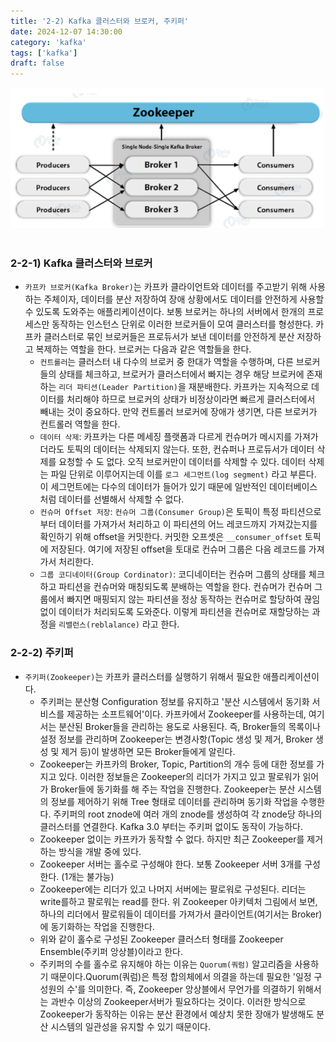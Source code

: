 ```yaml
---
title: '2-2) Kafka 클러스터와 브로커, 주키퍼'
date: 2024-12-07 14:30:00
category: 'kafka'
tags: ['kafka']
draft: false
---
```


<div align="left">
  <img src="./images/스크린샷 2024-12-07 오후 2.31.22.png" width="500px" />
</div>

</br>

### 2-2-1) Kafka 클러스터와 브로커

- `카프카 브로커(Kafka Broker)`는 카프카 클라이언트와 데이터를 주고받기 위해 사용하는 주체이자, 데이터를 분산 저장하여 장애 상황에서도 데이터를 안전하게 사용할 수 있도록 도와주는 애플리케이션이다. 보통 브로커는 하나의 서버에서 한개의 프로세스만 동작하는 인스턴스 단위로 이러한 브로커들이 모여 클러스터를 형성한다. 카프카 클러스터로 묶인 브로커들은 프로듀서가 보낸 데이터를 안전하게 분산 저장하고 복제하는 역할을 한다. 브로커는 다음과 같은 역할들을 한다.
	- `컨트롤러`는 클러스터 내 다수의 브로커 중 한대가 역할을 수행하며, 다른 브로커들의 상태를 체크하고, 브로커가 클러스터에서 빠지는 경우 해당 브로커에 존재하는 `리더 파티션(Leader Partition)`을 재분배한다. 카프카는 지속적으로 데이터를 처리해야 하므로 브로커의 상태가 비정상이라면 빠르게 클러스터에서 빼내는 것이 중요하다. 만약 컨트롤러 브로커에 장애가 생기면, 다른 브로커가 컨트롤러 역할을 한다.
	- `데이터 삭제`: 카프카는 다른 메세징 플랫폼과 다르게 컨슈머가 메시지를 가져가더라도 토픽의 데이터는 삭제되지 않는다. 또한, 컨슈퍼나 프로듀서가 데이터 삭제를 요청할 수 도 없다. 오직 브로커만이 데이터를 삭제할 수 있다. 데이터 삭제는 파일 단위로 이루어지는데 이를 `로그 세그먼트(log segment)` 라고 부른다. 이 세그먼트에는 다수의 데이터가 들어가 있기 때문에 일반적인 데이터베이스처럼 데이터를 선별해서 삭제할 수 없다. 
	- `컨슈머 Offset 저장`: `컨슈머 그룹(Consumer Group)`은 토픽이 특정 파티션으로부터 데이터를 가져가서 처리하고 이 파티션의 어느 레코드까지 가져갔는지를 확인하기 위해 offset을 커밋한다. 커밋한 오프셋은 `__consumer_offset` 토픽에 저장된다. 여기에 저장된 offset을 토대로 컨슈머 그룹은 다음 레코드를 가져가서 처리한다.
	- `그룹 코디네이터(Group Cordinator)`: 코디네이터는 컨슈머 그룹의 상태를 체크하고 파티션을 컨슈머와 매칭되도록 분배하는 역할을 한다. 컨슈머가 컨슈머 그룹에서 빠지면 매핑되지 않는 파티션을 정상 동작하는 컨슈머로 할당하여 끊임없이 데이터가 처리되도록 도와준다. 이렇게 파티션을 컨슈머로 재할당하는 과정을 `리밸런스(reblalance)` 라고 한다.

### 2-2-2) 주키퍼

- ​`주키퍼(Zookeeper)`는 카프카 클러스터를 실행하기 위해서 필요한 애플리케이션이다.
	- 주키퍼는 분산형 Configuration 정보를 유지하고 '분산 시스템에서 동기화 서비스를 제공하는 소프트웨어'이다. 카프카에서 Zookeeper를 사용하는데, 여기서는 분산된 Broker들을 관리하는 용도로 사용된다. 즉, Broker들의 목록이나 설정 정보를 관리하며 Zookeeper는 변경사항(Topic 생성 및 제거, Broker 생성 및 제거 등)이 발생하면 모든 Broker들에게 알린다.
	- Zookeeper는 카프카의 Broker, Topic, Partition의 개수 등에 대한 정보를 가지고 있다. 이러한 정보들은 Zookeeper의 리더가 가지고 있고 팔로워가 읽어가 Broker들에 동기화를 해 주는 작업을 진행한다. Zookeeper는 분산 시스템의 정보를 제어하기 위해 Tree 형태로 데이터를 관리하며 동기화 작업을 수행한다. 주키퍼의 root znode에 여러 개의 znode를 생성하여 각 znode당 하나의 클러스터를 연결한다. Kafka 3.0 부터는 주키퍼 없이도 동작이 가능하다.
	- Zookeeper 없이는 카프카가 동작할 수 없다. 하지만 최근 Zookeeper를 제거하는 방식을 개발 중에 있다.
	- Zookeeper 서버는 홀수로 구성해야 한다. 보통 Zookeeper 서버 3개를 구성한다. (1개는 불가능)
	- Zookeeper에는 리더가 있고 나머지 서버에는 팔로워로 구성된다. 리더는 write를하고 팔로워는 read를 한다. 위 Zookeeper 아키텍처 그림에서 보면, 하나의 리더에서 팔로워들이 데이터를 가져가서 클라이언트(여기서는 Broker)에 동기화하는 작업을 진행한다.
	- 위와 같이 홀수로 구성된 Zookeeper 클러스터 형태를 Zookeeper Ensemble(주키퍼 앙상블)이라고 한다.
	- 주키퍼의 수를 홀수로 유지해야 하는 이유는 `Quorum(쿼럼)` 알고리즘을 사용하기 때문이다.Quorum(쿼럼)은 특정 합의체에서 의결을 하는데 필요한 '일정 구성원의 수'를 의미한다. 즉, Zookeeper 앙상블에서 무언가를 의결하기 위해서는 과반수 이상의 Zookeeper서버가 필요하다는 것이다. 이러한 방식으로 Zookeeper가 동작하는 이유는 분산 환경에서 예상치 못한 장애가 발생해도 분산 시스템의 일관성을 유지할 수 있기 때문이다.